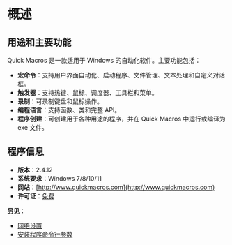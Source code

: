 # 概述

## 用途和主要功能

Quick Macros 是一款适用于 Windows 的自动化软件。主要功能包括：

- **宏命令**：支持用户界面自动化、启动程序、文件管理、文本处理和自定义对话框。
- **触发器**：支持热键、鼠标、调度器、工具栏和菜单。
- **录制**：可录制键盘和鼠标操作。
- **编程语言**：支持函数、类和完整 API。
- **程序创建**：可创建用于各种用途的程序，并在 Quick Macros 中运行或编译为 exe 文件。

## 程序信息

- **版本**：2.4.12
- **系统要求**：Windows 7/8/10/11
- **网站**：[http://www.quickmacros.com](http://www.quickmacros.com)
- **许可证**：[免费](IDP_LICENSE.md)

**另见**：
- [网络设置](IDH_NETWORK.md)
- [安装程序命令行参数](IDP_SETUP.md)
